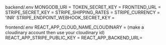 backend/.env
MONGODB_URI = 
TOKEN_SECRET_KEY = 
FRONTEND_URL = 
STRIPE_SECRET_KEY = 
STRIPE_SHIPPING_RATES = 
STRIPE_CURRENCY = 'INR'
STRIPE_ENDPOINT_WEBHOOK_SECRET_KEY = 

frontend/.env 
REACT_APP_CLOUD_NAME_CLOUDINARY = (make a cloudinary account then use your cloudinary id)
REACT_APP_STRIPE_PUBLIC_KEY = 
REACT_APP_BACKEND_URL=
